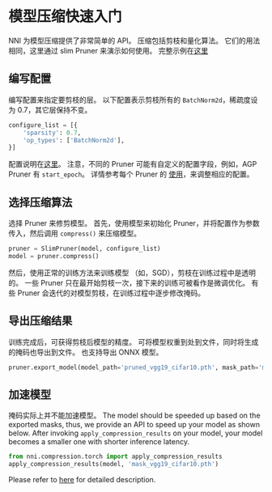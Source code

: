 # 模型压缩快速入门

NNI 为模型压缩提供了非常简单的 API。 压缩包括剪枝和量化算法。 它们的用法相同，这里通过 slim Pruner 来演示如何使用。 完整示例在[这里](https://github.com/microsoft/nni/blob/master/examples/model_compress/slim_torch_cifar10.py)

## 编写配置

编写配置来指定要剪枝的层。 以下配置表示剪枝所有的 `BatchNorm2d`，稀疏度设为 0.7，其它层保持不变。

```python
configure_list = [{
    'sparsity': 0.7,
    'op_types': ['BatchNorm2d'],
}]
```

配置说明在[这里](Overview.md#user-configuration-for-a-compression-algorithm)。 注意，不同的 Pruner 可能有自定义的配置字段，例如，AGP Pruner 有 `start_epoch`。 详情参考每个 Pruner 的 [使用](Overview.md#supported-algorithms)，来调整相应的配置。

## 选择压缩算法

选择 Pruner 来修剪模型。 首先，使用模型来初始化 Pruner，并将配置作为参数传入，然后调用 `compress()` 来压缩模型。

```python
pruner = SlimPruner(model, configure_list)
model = pruner.compress()
```

然后，使用正常的训练方法来训练模型 （如，SGD），剪枝在训练过程中是透明的。 一些 Pruner 只在最开始剪枝一次，接下来的训练可被看作是微调优化。 有些 Pruner 会迭代的对模型剪枝，在训练过程中逐步修改掩码。

## 导出压缩结果

训练完成后，可获得剪枝后模型的精度。 可将模型权重到处到文件，同时将生成的掩码也导出到文件。 也支持导出 ONNX 模型。

```python
pruner.export_model(model_path='pruned_vgg19_cifar10.pth', mask_path='mask_vgg19_cifar10.pth')
```

## 加速模型

掩码实际上并不能加速模型。 The model should be speeded up based on the exported masks, thus, we provide an API to speed up your model as shown below. After invoking `apply_compression_results` on your model, your model becomes a smaller one with shorter inference latency.

```python
from nni.compression.torch import apply_compression_results
apply_compression_results(model, 'mask_vgg19_cifar10.pth')
```

Please refer to [here](ModelSpeedup.md) for detailed description.